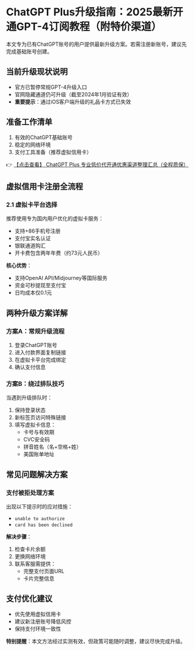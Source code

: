 # ChatGPT Plus升级指南：2025最新开通GPT-4订阅教程（附特价渠道）

本文专为已有ChatGPT账号的用户提供最新升级方案。若需注册新账号，建议先完成基础账号创建。

## 当前升级现状说明
- 官方已暂停常规GPT-4升级入口
- 官网隐藏通道仍可升级（截至2024年1月验证有效）
- **重要提示**：通过iOS客户端升级的礼品卡方式已失效

## 准备工作清单
1. 有效的ChatGPT基础账号
2. 稳定的网络环境
3. 支付工具准备（推荐虚拟信用卡）

👉 [【点击查看】 ChatGPT Plus 专业低价代开通优惠渠道整理汇总（全程质保）](https://bit.ly/DaiKai)

## 虚拟信用卡注册全流程
### 2.1 虚拟卡平台选择
推荐使用专为国内用户优化的虚拟卡服务：
- 支持+86手机号注册
- 支付宝实名认证
- 银联通道购汇
- 开卡费包含两年年费（约73元人民币）

**核心优势**：
- 支持OpenAI API/Midjourney等国际服务
- 资金可秒提现至支付宝
- 日均成本仅0.1元

## 两种升级方案详解
### 方案A：常规升级流程
1. 登录ChatGPT账号
2. 进入付款界面复制链接
3. 在虚拟卡平台完成绑定
4. 确认支付信息

### 方案B：绕过排队技巧
当遇到升级排队时：
1. 保持登录状态
2. 新标签页访问特殊链接
3. 填写虚拟卡信息：
   - 卡号与有效期
   - CVC安全码
   - 拼音姓名（名+空格+姓）
   - 美国账单地址

## 常见问题解决方案
### 支付被拒处理方案
出现以下提示时的应对措施：
- `unable to authorize`
- `card has been declined`

**解决步骤**：
1. 检查卡片余额
2. 更换网络环境
3. 联系客服需提供：
   - 完整支付页面URL
   - 卡片完整信息

## 支付优化建议
- 优先使用虚拟信用卡
- 建议新注册账号降低风控
- 保持支付环境一致性

**特别提醒**：本文方法经过实测有效，但政策可能随时调整，建议尽快完成升级。